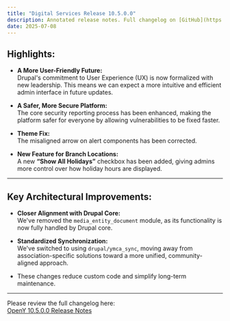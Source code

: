 ```yaml
---
title: "Digital Services Release 10.5.0.0"
description: Annotated release notes. Full changelog on [GitHub](https://github.com/YCloudYUSA/yusaopeny/releases/tag/10.5.0.0)
date: 2025-07-08
---
```

## Highlights:

- **A More User-Friendly Future:**  
Drupal's commitment to User Experience (UX) is now formalized with new leadership. This means we can expect a more intuitive and efficient admin interface in future updates.

- **A Safer, More Secure Platform:**  
The core security reporting process has been enhanced, making the platform safer for everyone by allowing vulnerabilities to be fixed faster.

- **Theme Fix:**  
The misaligned arrow on alert components has been corrected.

- **New Feature for Branch Locations:**  
A new **“Show All Holidays”** checkbox has been added, giving admins more control over how holiday hours are displayed.

---

## Key Architectural Improvements:

- **Closer Alignment with Drupal Core:**  
We've removed the `media_entity_document` module, as its functionality is now fully handled by Drupal core.

- **Standardized Synchronization:**  
We've switched to using `drupal/ymca_sync`, moving away from association-specific solutions toward a more unified, community-aligned approach.

- These changes reduce custom code and simplify long-term maintenance.

---

Please review the full changelog here:  
[OpenY 10.5.0.0 Release Notes](https://github.com/YCloudYUSA/yusaopeny/releases/tag/10.5.0.0)

